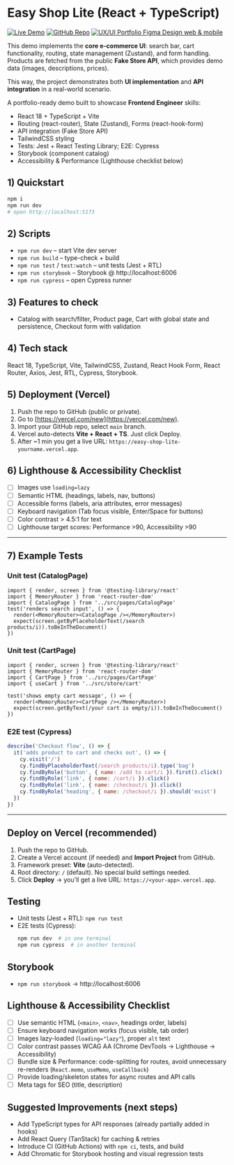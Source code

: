 


# Easy Shop Lite (React + TypeScript)

[![Live Demo](https://img.shields.io/badge/demo-online-green?style=for-the-badge&logo=vercel)](https://easy-shop-lite.vercel.app)
[![GitHub Repo](https://img.shields.io/badge/github-repo-blue?style=for-the-badge&logo=github)](https://github.com/iliec9145/easy-shop-lite)
[![UX/UI Portfolio Figma Design web & mobile](https://img.shields.io/badge/figma-portfolio-orange?style=for-the-badge&logo=figma)](https://bit.ly/3ZyyUFE)

This demo implements the **core e-commerce UI**: search bar, cart functionality, routing, state management (Zustand), and form handling.  
Products are fetched from the public **Fake Store API**, which provides demo data (images, descriptions, prices).  

This way, the project demonstrates both **UI implementation** and **API integration** in a real-world scenario.


A portfolio-ready demo built to showcase **Frontend Engineer** skills:
- React 18 + TypeScript + Vite
- Routing (react-router), State (Zustand), Forms (react-hook-form)
- API integration (Fake Store API)
- TailwindCSS styling
- Tests: Jest + React Testing Library; E2E: Cypress
- Storybook (component catalog)
- Accessibility & Performance (Lighthouse checklist below)

## 1) Quickstart
```bash
npm i
npm run dev
# open http://localhost:5173
```

## 2) Scripts
- `npm run dev` – start Vite dev server
- `npm run build` – type-check + build
- `npm run test` / `test:watch` – unit tests (Jest + RTL)
- `npm run storybook` – Storybook @ http://localhost:6006
- `npm run cypress` – open Cypress runner

## 3) Features to check
- Catalog with search/filter, Product page, Cart with global state and persistence, Checkout form with validation

## 4) Tech stack
React 18, TypeScript, Vite, TailwindCSS, Zustand, React Hook Form, React Router, Axios, Jest, RTL, Cypress, Storybook.

## 5) Deployment (Vercel)
1. Push the repo to GitHub (public or private).
2. Go to [https://vercel.com/new](https://vercel.com/new).
3. Import your GitHub repo, select `main` branch.
4. Vercel auto-detects **Vite + React + TS**. Just click Deploy.
5. After ~1 min you get a live URL: `https://easy-shop-lite-yourname.vercel.app`.

## 6) Lighthouse & Accessibility Checklist
- [ ] Images use `loading=lazy`
- [ ] Semantic HTML (headings, labels, nav, buttons)
- [ ] Accessible forms (labels, aria attributes, error messages)
- [ ] Keyboard navigation (Tab focus visible, Enter/Space for buttons)
- [ ] Color contrast > 4.5:1 for text
- [ ] Lighthouse target scores: Performance >90, Accessibility >90

---

## 7) Example Tests

### Unit test (CatalogPage)
```tsx
import { render, screen } from '@testing-library/react'
import { MemoryRouter } from 'react-router-dom'
import { CatalogPage } from '../src/pages/CatalogPage'
test('renders search input', () => {
  render(<MemoryRouter><CatalogPage /></MemoryRouter>)
  expect(screen.getByPlaceholderText(/search products/i)).toBeInTheDocument()
})
```

### Unit test (CartPage)
```tsx
import { render, screen } from '@testing-library/react'
import { MemoryRouter } from 'react-router-dom'
import { CartPage } from '../src/pages/CartPage'
import { useCart } from '../src/store/cart'

test('shows empty cart message', () => {
  render(<MemoryRouter><CartPage /></MemoryRouter>)
  expect(screen.getByText(/your cart is empty/i)).toBeInTheDocument()
})
```

### E2E test (Cypress)
```js
describe('Checkout flow', () => {
  it('adds product to cart and checks out', () => {
    cy.visit('/')
    cy.findByPlaceholderText(/search products/i).type('bag')
    cy.findByRole('button', { name: /add to cart/i }).first().click()
    cy.findByRole('link', { name: /cart/i }).click()
    cy.findByRole('link', { name: /checkout/i }).click()
    cy.findByRole('heading', { name: /checkout/i }).should('exist')
  })
})
```


---

## Deploy on Vercel (recommended)
1. Push the repo to GitHub.
2. Create a Vercel account (if needed) and **Import Project** from GitHub.
3. Framework preset: **Vite** (auto-detected).
4. Root directory: `/` (default). No special build settings needed.
5. Click **Deploy** → you'll get a live URL: `https://<your-app>.vercel.app`.

## Testing
- Unit tests (Jest + RTL): `npm run test`
- E2E tests (Cypress):
  ```bash
  npm run dev  # in one terminal
  npm run cypress  # in another terminal
  ```

## Storybook
- `npm run storybook` → http://localhost:6006

## Lighthouse & Accessibility Checklist
- [ ] Use semantic HTML (`<main>`, `<nav>`, headings order, labels)
- [ ] Ensure keyboard navigation works (focus visible, tab order)
- [ ] Images lazy-loaded (`loading="lazy"`), proper `alt` text
- [ ] Color contrast passes WCAG AA (Chrome DevTools → Lighthouse → Accessibility)
- [ ] Bundle size & Performance: code-splitting for routes, avoid unnecessary re-renders (`React.memo`, `useMemo`, `useCallback`)
- [ ] Provide loading/skeleton states for async routes and API calls
- [ ] Meta tags for SEO (title, description)

## Suggested Improvements (next steps)
- Add TypeScript types for API responses (already partially added in hooks)
- Add React Query (TanStack) for caching & retries
- Introduce CI (GitHub Actions) with `npm ci`, tests, and build
- Add Chromatic for Storybook hosting and visual regression tests
